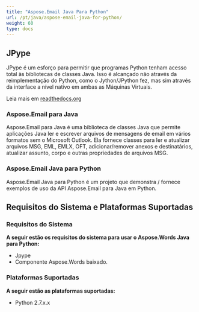 ```yaml
---
title: "Aspose.Email Java Para Python"
url: /pt/java/aspose-email-java-for-python/
weight: 60
type: docs
---
```


## **JPype**
JPype é um esforço para permitir que programas Python tenham acesso total às bibliotecas de classes Java. Isso é alcançado não através da reimplementação do Python, como o Jython/JPython fez, mas sim através da interface a nível nativo em ambas as Máquinas Virtuais.

Leia mais em [readthedocs.org](https://jpype.readthedocs.io/en/latest/userguide.html)
### **Aspose.Email para Java**
Aspose.Email para Java é uma biblioteca de classes Java que permite aplicações Java ler e escrever arquivos de mensagens de email em vários formatos sem o Microsoft Outlook. Ela fornece classes para ler e atualizar arquivos MSG, EML, EMLX, OFT, adicionar/remover anexos e destinatários, atualizar assunto, corpo e outras propriedades de arquivos MSG.
### **Aspose.Email Java para Python**
Aspose.Email Java para Python é um projeto que demonstra / fornece exemplos de uso da API Aspose.Email para Java em Python.
## **Requisitos do Sistema e Plataformas Suportadas**
### **Requisitos do Sistema**
**A seguir estão os requisitos do sistema para usar o Aspose.Words Java para Python:**

- Jpype
- Componente Aspose.Words baixado.
### **Plataformas Suportadas**
**A seguir estão as plataformas suportadas:**

- Python 2.7.x.x